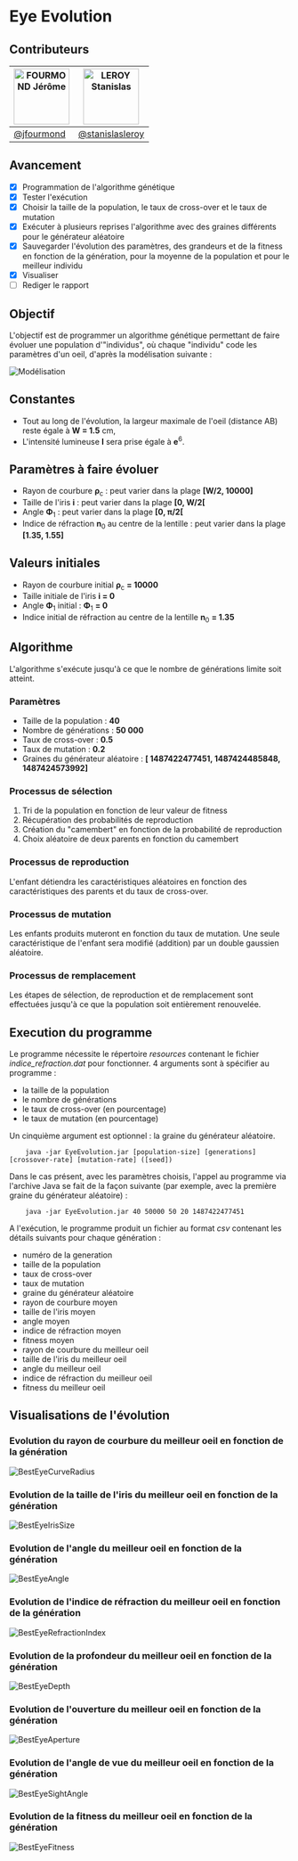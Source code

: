 # Eye Evolution

## Contributeurs

[<img alt="FOURMOND Jérôme" src="https://avatars2.githubusercontent.com/u/15089371" width="100">](https://github.com/jfourmond) | [<img alt="LEROY Stanislas" src="https://avatars3.githubusercontent.com/u/1542829" width="100">](https://github.com/stanislasleroy) |
------------------------|---------------------------|
[@jfourmond](https://github.com/jfourmond	) | [@stanislasleroy](https://github.com/stanislasleroy)

## Avancement

- [x] Programmation de l'algorithme génétique
- [x] Tester l'exécution
- [x] Choisir la taille de la population, le taux de cross-over et le taux de mutation
- [x] Exécuter à plusieurs reprises l'algorithme avec des graines différents pour le générateur aléatoire
- [x] Sauvegarder l'évolution des paramètres, des grandeurs et de la fitness en fonction de la génération, pour la moyenne de la population et pour le meilleur individu
- [x] Visualiser
- [ ] Rediger le rapport

## Objectif

L'objectif est de programmer un algorithme génétique permettant de faire évoluer une population d'"individus", où chaque "individu" code les paramètres d'un oeil, d'après la modélisation suivante :

![Modélisation](/Rapport/modelisation.png)

## Constantes

- Tout au long de l'évolution, la largeur maximale de l'oeil (distance AB) reste égale à **W = 1.5** cm,
- L'intensité lumineuse **I** sera prise égale à **e**<sup>6</sup>.

## Paramètres à faire évoluer
- Rayon de courbure **&rho;**<sub>c</sub> : peut varier dans la plage **[W/2, 10000]**
- Taille de l'iris **i** : peut varier dans la plage **[0, W/2[**
- Angle **&Phi;**<sub>1</sub> : peut varier dans la plage **[0, &pi;/2[**
- Indice de réfraction **n**<sub>0</sub> au centre de la lentille : peut varier dans la plage **[1.35, 1.55]**

## Valeurs initiales

- Rayon de courbure initial **&rho;**<sub>c</sub> **= 10000**
- Taille initiale de l'iris **i = 0**
- Angle **&Phi;**<sub>1</sub> initial : **&Phi;**<sub>1</sub> **= 0**
- Indice initial de réfraction au centre de la lentille **n**<sub>0</sub> **= 1.35**

## Algorithme

L'algorithme s'exécute jusqu'à ce que le nombre de générations limite soit atteint.

### Paramètres

- Taille de la population : **40**
- Nombre de générations : **50 000**
- Taux de cross-over : **0.5**
- Taux de mutation : **0.2**
- Graines du générateur aléatoire : **[ 1487422477451, 1487424485848, 1487424573992]**

### Processus de sélection

1. Tri de la population en fonction de leur valeur de fitness
2. Récupération des probabilités de reproduction
3. Création du "camembert" en fonction de la probabilité de reproduction
4. Choix aléatoire de deux parents en fonction du camembert

### Processus de reproduction

L'enfant détiendra les caractéristiques aléatoires en fonction des caractéristiques des parents et du taux de cross-over.

### Processus de mutation

Les enfants produits muteront en fonction du taux de mutation. Une seule caractéristique de l'enfant sera modifié (addition) par un double gaussien aléatoire.

### Processus de remplacement

Les étapes de sélection, de reproduction et de remplacement sont effectuées jusqu'à ce que la population soit entièrement renouvelée.

## Execution du programme

Le programme nécessite le répertoire *resources* contenant le fichier *indice_refraction.dat* pour fonctionner.
4 arguments sont à spécifier au programme : 
- la taille de la population
- le nombre de générations
- le taux de cross-over (en pourcentage)
- le taux de mutation (en pourcentage)

Un cinquième argument est optionnel : la graine du générateur aléatoire.

```
	java -jar EyeEvolution.jar [population-size] [generations] [crossover-rate] [mutation-rate] ([seed])
```	

Dans le cas présent, avec les paramètres choisis, l'appel au programme via l'archive Java se fait de la façon suivante (par exemple, avec la première graine du générateur aléatoire) : 

```
	java -jar EyeEvolution.jar 40 50000 50 20 1487422477451
```
	
A l'exécution, le programme produit un fichier au format *csv* contenant les détails suivants pour chaque génération :
- numéro de la generation
- taille de la population
- taux de cross-over
- taux de mutation
- graine du générateur aléatoire
- rayon de courbure moyen
- taille de l'iris moyen
- angle moyen
- indice de réfraction moyen
- fitness moyen
- rayon de courbure du meilleur oeil
- taille de l'iris du meilleur oeil
- angle du meilleur oeil
- indice de réfraction du meilleur oeil
- fitness du meilleur oeil

## Visualisations de l'évolution

### Evolution du rayon de courbure du meilleur oeil en fonction de la génération

![BestEyeCurveRadius](/Rapport/best_eye_curve_radius.jpeg)

### Evolution de la taille de l'iris du meilleur oeil en fonction de la génération

![BestEyeIrisSize](/Rapport/best_eye_iris_size.jpeg)

### Evolution de l'angle du meilleur oeil en fonction de la génération

![BestEyeAngle](/Rapport/best_eye_angle.jpeg)

### Evolution de l'indice de réfraction du meilleur oeil en fonction de la génération

![BestEyeRefractionIndex](/Rapport/best_eye_refraction_index.jpeg)

### Evolution de la profondeur du meilleur oeil en fonction de la génération

![BestEyeDepth](/Rapport/best_eye_depth.jpeg)

### Evolution de l'ouverture du meilleur oeil en fonction de la génération

![BestEyeAperture](/Rapport/best_eye_aperture.jpeg)

### Evolution de l'angle de vue du meilleur oeil en fonction de la génération

![BestEyeSightAngle](/Rapport/best_eye_sight_angle.jpeg)

### Evolution de la fitness du meilleur oeil en fonction de la génération

![BestEyeFitness](/Rapport/best_eye_fitness.jpeg)
